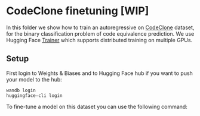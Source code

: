 # CodeClone finetuning [WIP]
In this folder we show how to train an autoregressive on [CodeClone](https://huggingface.co/datasets/code_x_glue_cc_clone_detection_big_clone_bench) dataset, for the binary classification problem of code equivalence prediction. We use Hugging Face [Trainer](https://huggingface.co/docs/transformers/main_classes/trainer) which supports distributed training on multiple GPUs.

## Setup

First login to Weights & Biases and to Hugging Face hub if you want to push your model to the hub:
```
wandb login
huggingface-cli login
```

To fine-tune a model on this dataset you can use the following command:

